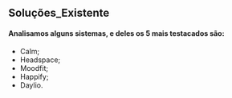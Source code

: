 ## Soluções_Existente
#### Analisamos alguns sistemas, e deles os 5 mais testacados são:
- Calm;
- Headspace;
- Moodfit;
- Happify;
- Daylio.
